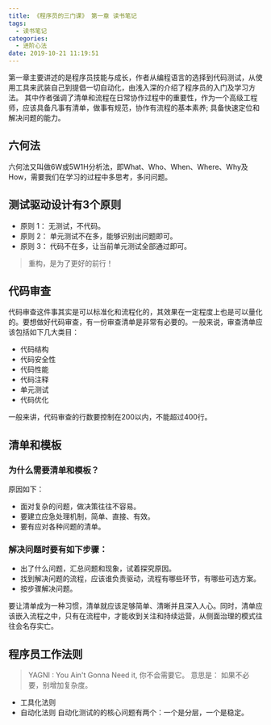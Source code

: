 ```yaml
---
title: 《程序员的三门课》 第一章 读书笔记
tags:
  - 读书笔记
categories:
  - 进阶心法
date: 2019-10-21 11:19:51
---
```


第一章主要讲述的是程序员技能与成长，作者从编程语言的选择到代码测试，从使用工具来武装自己到提倡一切自动化，由浅入深的介绍了程序员的入门及学习方法。 其中作者强调了清单和流程在日常协作过程中的重要性，作为一个高级工程师，应该具备凡事有清单，做事有规范，协作有流程的基本素养; 具备快速定位和解决问题的能力。

<!-- more -->

## 六何法

六何法又叫做6W或5W1H分析法，即What、Who、When、Where、Why及How，需要我们在学习的过程中多思考，多问问题。

## 测试驱动设计有3个原则

* 原则 1： 无测试，不代码。
* 原则 2： 单元测试不在多，能够识别出问题即可。
* 原则 3： 代码不在多，让当前单元测试全部通过即可。

> 重构，是为了更好的前行！

## 代码审查

代码审查这件事其实是可以标准化和流程化的，其效果在一定程度上也是可以量化的。要想做好代码审查，有一份审查清单是非常有必要的。一般来说，审查清单应该包括如下几大类目：

* 代码结构
* 代码安全性
* 代码性能
* 代码注释
* 单元测试
* 代码优化

一般来讲，代码审查的行数要控制在200以内，不能超过400行。

## 清单和模板

### 为什么需要清单和模板？

  原因如下：

  * 面对复杂的问题，做决策往往不容易。
  * 要建立应急处理机制，简单、直接、有效。
  * 要有应对各种问题的清单。

### 解决问题时要有如下步骤：

* 出了什么问题，汇总问题和现象，试着探究原因。
* 找到解决问题的流程，应该谁负责驱动，流程有哪些环节，有哪些可选方案。
* 按步骤解决问题。

要让清单成为一种习惯，清单就应该足够简单、清晰并且深入人心。同时，清单应该嵌入流程之中，只有在流程中，才能收到关注和持续运营，从侧面治理的模式往往会名存实亡。

## 程序员工作法则

> YAGNI : You Ain't Gonna Need it, 你不会需要它。 意思是： 如果不必要，别增加复杂度。

* 工具化法则
* 自动化法则
自动化测试的的核心问题有两个：一个是分层，一个是稳定。
